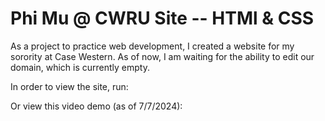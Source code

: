 # Phi Mu @ CWRU Site -- HTMl & CSS
As a project to practice web development, I created a website for my sorority at Case Western. As of now, I am waiting for the ability to edit our domain, which is currently empty.

In order to view the site, run:

Or view this video demo (as of 7/7/2024):

